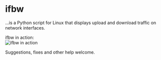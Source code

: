 ifbw
====
...is a Python script for Linux that displays upload and download traffic on network interfaces.

ifbw in action:  
![ifbw in action](https://raw.githubusercontent.com/kvaidas/ifbw/master/images/screenshot1.png)

Suggestions, fixes and other help welcome.
